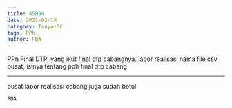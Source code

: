 ```yaml
---
title: 45080
date: 2021-02-18
category: Tanya-SC
tags: PPh
author: FDA
---
```


PPh Final DTP, yang ikut final dtp cabangnya. lapor realisasi nama file csv pusat, isinya tentang pph final dtp cabang

---

pusat lapor realisasi cabang juga sudah betul

`FDA`
